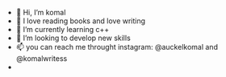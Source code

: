 - 👋 Hi, I’m komal
- 👀 I love reading books and love writing 
- 🌱 I’m currently learning c++
- 💞️ I’m looking to develop new skills 
- 📫 you can reach me throught instagram: @auckelkomal and @komalwritess
- 

<!---
kauckel/kauckel is a ✨ special ✨ repository because its `README.md` (this file) appears on your GitHub profile.
You can click the Preview link to take a look at your changes.
--->
